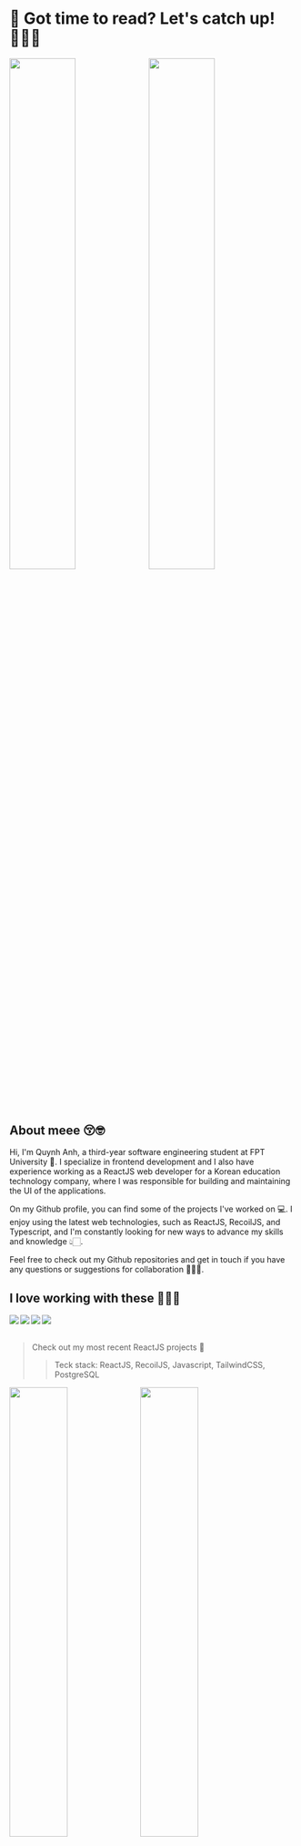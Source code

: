 # 🤩 Got time to read? Let's catch up! 👩🏻‍🎓

<img align="left" width="48%" src="https://github-readme-stats.vercel.app/api?username=qnhanhh&show_icons=true&bg_color=00000000"/>
<img align="left" width="48%" src="https://github-readme-stats.vercel.app/api/top-langs/?username=qnhanhh&layout=compact"/>

## About meee 😚🤓
Hi, I'm Quynh Anh, a third-year software engineering student at FPT University 🏫. I specialize in frontend development and I also have experience working as a ReactJS web developer for a Korean education technology company, where I was responsible for building and maintaining the UI of the applications.

On my Github profile, you can find some of the projects I've worked on 💻. I enjoy using the latest web technologies, such as ReactJS, RecoilJS, and Typescript, and I'm constantly looking for new ways to advance my skills and knowledge 👆🏻. 

Feel free to check out my Github repositories and get in touch if you have any questions or suggestions for collaboration 🎉🎉🎉.

## I love working with these 👩🏻‍💻
<img align="left" src="https://img.shields.io/badge/react-%2320232a.svg?style=for-the-badge&logo=react&logoColor=%2361DAFB" />
<img align="left" src="https://img.shields.io/badge/javascript-%23323330.svg?style=for-the-badge&logo=javascript&logoColor=%23F7DF1E" />
<img align="left" src="https://img.shields.io/badge/typescript-%23007ACC.svg?style=for-the-badge&logo=typescript&logoColor=white" />
<img align="left" src="https://img.shields.io/badge/tailwindcss-%2338B2AC.svg?style=for-the-badge&logo=tailwind-css&logoColor=white" />

<br/>
<br/>

> Check out my most recent ReactJS projects 📑
>> Teck stack: ReactJS, RecoilJS, Javascript, TailwindCSS, PostgreSQL

<img align="left" width="45%" src="https://github-readme-stats.vercel.app/api/pin/?username=qnhanhh&repo=face-detection-v2"/>
<img align="left" width="45%" src="https://github-readme-stats.vercel.app/api/pin/?username=qnhanhh&repo=face-detection-api"/>
